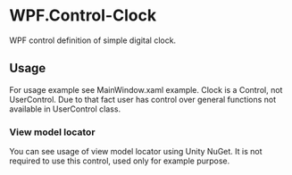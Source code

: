 # WPF.Control-Clock
WPF control definition of simple digital clock.

## Usage
For usage example see MainWindow.xaml example. Clock is a Control, not UserControl. Due to that fact user has control over general functions not available in UserControl class. 

### View model locator
You can see usage of view model locator using Unity NuGet. It is not required to use this control, used only for example purpose.
